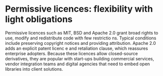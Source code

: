 # Permissive licences: flexibility with light obligations

Permissive licences such as MIT, BSD and Apache 2.0 grant broad rights to use, modify and redistribute code with few restrictio
ns. Typical conditions include preserving copyright notices and providing attribution. Apache 2.0 adds an explicit patent licenc
e and retaliation clause, which reassures enterprise adopters. Because these licences allow closed-source derivatives, they are popular with start-ups building commercial services, vendor integration teams and digital agencies that need to embed open libraries into client solutions.
